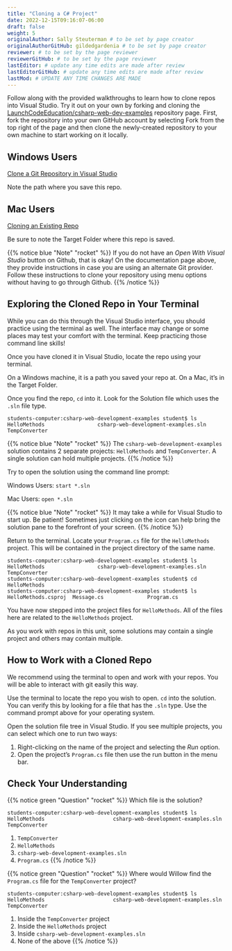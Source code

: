 ```yaml
---
title: "Cloning a C# Project"
date: 2022-12-15T09:16:07-06:00
draft: false
weight: 5
originalAuthor: Sally Steuterman # to be set by page creator
originalAuthorGitHub: gildedgardenia # to be set by page creator
reviewer: # to be set by the page reviewer
reviewerGitHub: # to be set by the page reviewer
lastEditor: # update any time edits are made after review
lastEditorGitHub: # update any time edits are made after review
lastMod: # UPDATE ANY TIME CHANGES ARE MADE
---
```


Follow along with the provided walkthroughs to learn how to clone repos into Visual Studio. Try it out on your own by forking and cloning the [LaunchCodeEducation/csharp-web-dev-examples](https://github.com/LaunchCodeEducation/csharp-web-dev-examples) repository page. First, fork the repository into your own GitHub account by selecting Fork from the top right of the page and then clone the newly-created repository to your own machine to start working on it locally.

## Windows Users

[Clone a Git Repository in Visual Studio](https://learn.microsoft.com/en-us/visualstudio/version-control/git-clone-repository?view=vs-2022)

Note the path where you save this repo.

## Mac Users

[Cloning an Existing Repo](https://learn.microsoft.com/en-us/visualstudio/mac/set-up-git-repository?view=vsmac-2022#clone-an-existing-repository)

Be sure to note the Target Folder where this repo is saved.

{{% notice blue "Note" "rocket" %}}
   If you do not have an *Open With Visual Studio* button on Github, that is okay! On the documentation page above, they provide instructions in case you are using an alternate Git provider. Follow these instructions to clone your repository using menu options without having to go through Github.
{{% /notice %}}

## Exploring the Cloned Repo in Your Terminal

While you can do this through the Visual Studio interface, you should practice using the terminal as well.
The interface may change or some places may test your comfort with the terminal. Keep practicing those command line skills!

Once you have cloned it in Visual Studio, locate the repo using your terminal.

On a Windows machine, it is a path you saved your repo at. On a Mac, it’s in the Target Folder.

Once you find the repo, `cd` into it. Look for the Solution file which uses the `.sln` file type.

```bash-session
students-computer:csharp-web-development-examples student$ ls
HelloMethods                 csharp-web-development-examples.sln
TempConverter
```

{{% notice blue "Note" "rocket" %}}
The `csharp-web-development-examples` solution contains 2 separate projects: `HelloMethods` and `TempConverter`. A single solution can hold multiple projects.
{{% /notice %}}

Try to open the solution using the command line prompt:

Windows Users: `start *.sln`

Mac Users: `open *.sln`

{{% notice blue "Note" "rocket" %}}
It may take a while for Visual Studio to start up. Be patient! Sometimes just clicking on the icon can help bring the solution pane to the forefront of your screen.
{{% /notice %}}

Return to the terminal. Locate your `Program.cs` file for the `HelloMethods` project. This will be contained in the project directory of the same name.

```bash-session
students-computer:csharp-web-development-examples student$ ls
HelloMethods                 csharp-web-development-examples.sln
TempConverter
students-computer:csharp-web-development-examples student$ cd HelloMethods
students-computer:csharp-web-development-examples student$ ls
HelloMethods.csproj  Message.cs              Program.cs
```

You have now stepped into the project files for `HelloMethods`. All of the files here are related to the `HelloMethods` project.

As you work with repos in this unit, some solutions may contain a single project and others may contain multiple.

## How to Work with a Cloned Repo

We recommend using the terminal to open and work with your repos. You will be able to interact with git easily this way.

Use the terminal to locate the repo you wish to open. `cd` into the solution. You can verify this by looking for a file that has the `.sln` type. Use the command prompt above for your operating system.

Open the solution file tree in Visual Studio. If you see multiple projects, you can select which one to run two ways:

1. Right-clicking on the name of the project and selecting the *Run* option.
1. Open the project’s `Program.cs` file then use the run button in the menu bar.

## Check Your Understanding

{{% notice green "Question" "rocket" %}}
   Which file is the solution?

   ```bash-session
   students-computer:csharp-web-development-examples student$ ls
   HelloMethods                      csharp-web-development-examples.sln
   TempConverter
   ```

   1. `TempConverter`
   1. `HelloMethods`
   1. `csharp-web-development-examples.sln`
   1. `Program.cs`
{{% /notice %}}

{{% notice green "Question" "rocket" %}}
   Where would Willow find the `Program.cs` file for the `TempConverter` project?

   ```bash-session
   students-computer:csharp-web-development-examples student$ ls
   HelloMethods                      csharp-web-development-examples.sln
   TempConverter
   ```

   1. Inside the `TempConverter` project
   1. Inside the `HelloMethods` project
   1. Inside `csharp-web-development-examples.sln`
   1. None of the above
{{% /notice %}}